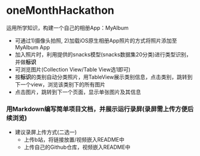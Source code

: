 # oneMonthHackathon

运用所学知识，构建一个自己的相册App：MyAlbum
  -  可通过1)摄像头拍照, 2)加载iOS原生相册App照片的方式将照片添加至MyAlbum App
  -  加入照片时，利用提供的snacks模型(snacks数据集20分类)进行类型识别，并做**标识**
  -  可浏览图片(Collection View/Table View选1即可)
  -  按**标识**的类别自动分类照片，用TableView展示类别信息，点击类别，跳转到下一个view，浏览该类别下的所有图片
  -  点击图片，跳转到下一个页面，显示单张图片及其信息
  
### 用Markdown编写简单项目文档，并展示运行录屏(录屏需上传方便后续浏览)
    
  - 建议录屏上传方式(二选一)
    - 上传b站，将链接放置/视频嵌入README中
    - 上传自己的Github仓库，视频嵌入README中

